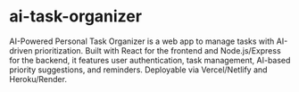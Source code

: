 # ai-task-organizer
AI-Powered Personal Task Organizer is a web app to manage tasks with AI-driven prioritization. Built with React for the frontend and Node.js/Express for the backend, it features user authentication, task management, AI-based priority suggestions, and reminders. Deployable via Vercel/Netlify and Heroku/Render.
